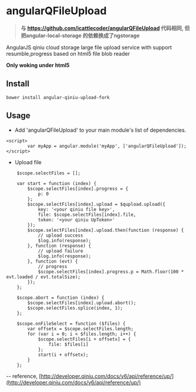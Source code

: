 angularQFileUpload
==================

> **与 https://github.com/icattlecoder/angularQFileUpload 代码相同, 但把angular-local-storage 的依赖换成了ngstorage**

AngularJS qiniu cloud storage large file upload service with support resumble,progress based on html5 file blob reader

**Only woking under html5**

## Install

```
bower install angular-qiniu-upload-fork
```

## Usage

- Add 'angularQFileUpload' to your main module's list of dependencies.

```
<script>
        var myApp = angular.module('myApp', ['angularQFileUpload']);
</script>
```

- Upload file 

```
	$scope.selectFiles = [];

	var start = function (index) {
		$scope.selectFiles[index].progress = {
			p: 0
		};
		$scope.selectFiles[index].upload = $qupload.upload({
			key: '<your qiniu file key>',
			file: $scope.selectFiles[index].file,
			token: '<your qiniu UpToken>'
		});
		$scope.selectFiles[index].upload.then(function (response) {
			// upload success
			$log.info(response);
		}, function (response) {
			// upload failure
			$log.info(response);
		}, function (evt) {
			// progress
			$scope.selectFiles[index].progress.p = Math.floor(100 * evt.loaded / evt.totalSize);
		});
	};

	$scope.abort = function (index) {
		$scope.selectFiles[index].upload.abort();
		$scope.selectFiles.splice(index, 1);
	};

	$scope.onFileSelect = function ($files) {
		var offsetx = $scope.selectFiles.length;
		for (var i = 0; i < $files.length; i++) {
			$scope.selectFiles[i + offsetx] = {
				file: $files[i]
			};
			start(i + offsetx);
		}
	};
```
-- reference, [http://developer.qiniu.com/docs/v6/api/reference/up/](http://developer.qiniu.com/docs/v6/api/reference/up/)
